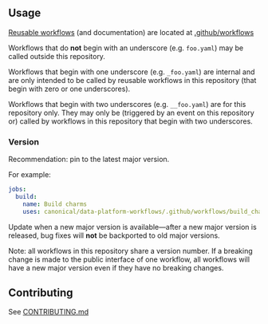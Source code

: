 ## Usage

[Reusable workflows](https://docs.github.com/en/actions/using-workflows/reusing-workflows) (and documentation) are located at [.github/workflows](.github/workflows)

Workflows that do **not** begin with an underscore (e.g. `foo.yaml`) may be called outside this repository.

Workflows that begin with one underscore (e.g. `_foo.yaml`) are internal and are only intended to be called by reusable workflows in this repository (that begin with zero or one underscores).

Workflows that begin with two underscores (e.g. `__foo.yaml`) are for this repository only. They may only be (triggered by an event on this repository or) called by workflows in this repository that begin with two underscores.

### Version

Recommendation: pin to the latest major version.

For example:
```yaml
jobs:
  build:
    name: Build charms
    uses: canonical/data-platform-workflows/.github/workflows/build_charms_with_cache.yaml@v1
```

Update when a new major version is available—after a new major version is released, bug fixes will **not** be backported to old major versions.

Note: all workflows in this repository share a version number. If a breaking change is made to the public interface of one workflow, all workflows will have a new major version even if they have no breaking changes.

## Contributing

See [CONTRIBUTING.md](CONTRIBUTING.md)